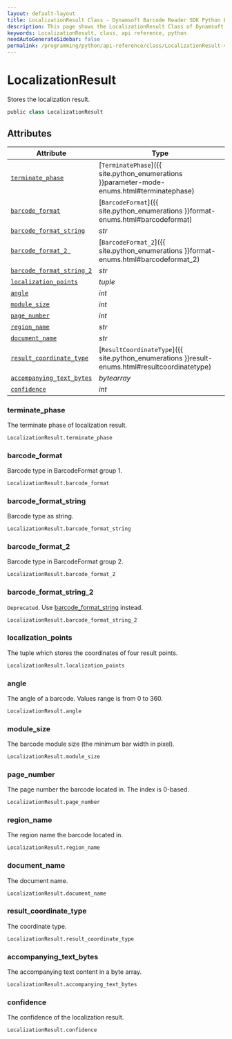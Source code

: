 ```yaml
---
layout: default-layout
title: LocalizationResult Class - Dynamsoft Barcode Reader SDK Python Edition API Reference
description: This page shows the LocalizationResult Class of Dynamsoft Barcode Reader SDK Python Edition.
keywords: LocalizationResult, class, api reference, python
needAutoGenerateSidebar: false
permalink: /programming/python/api-reference/class/LocalizationResult-v9.4.0.html
---
```



# LocalizationResult
Stores the localization result.

```python
public class LocalizationResult
```  
  
  

## Attributes
  
| Attribute | Type |
|---------- | ---- |
| [`terminate_phase`](#terminate_phase) | [`TerminatePhase`]({{ site.python_enumerations }}parameter-mode-enums.html#terminatephase) |
| [`barcode_format`](#barcode_format) | [`BarcodeFormat`]({{ site.python_enumerations }}format-enums.html#barcodeformat) |
| [`barcode_format_string`](#barcode_format_string) | *str* |
| [`barcode_format_2 `](#barcode_format_2 ) | [`BarcodeFormat_2`]({{ site.python_enumerations }}format-enums.html#barcodeformat_2) |
| [`barcode_format_string_2`](#barcode_format_string_2) | *str* |
| [`localization_points`](#localization_points) | *tuple* |
| [`angle`](#angle) | *int* |
| [`module_size`](#module_size) | *int* |
| [`page_number`](#page_number) | *int* |
| [`region_name`](#region_name) | *str* |
| [`document_name`](#document_name)| *str* |
| [`result_coordinate_type`](#result_coordinate_type) | [`ResultCoordinateType`]({{ site.python_enumerations }}result-enums.html#resultcoordinatetype) |
| [`accompanying_text_bytes`](#accompanying_text_bytes) | *bytearray* |
| [`confidence`](#confidence) | *int* |


### terminate_phase
The terminate phase of localization result.

```python
LocalizationResult.terminate_phase
```

### barcode_format
Barcode type in BarcodeFormat group 1.

```python
LocalizationResult.barcode_format
```

### barcode_format_string
Barcode type as string.

```python
LocalizationResult.barcode_format_string
```

### barcode_format_2
Barcode type in BarcodeFormat group 2.

```python
LocalizationResult.barcode_format_2
```

### barcode_format_string_2
`Deprecated`. Use [barcode_format_string](#barcode_format_string) instead.

```python
LocalizationResult.barcode_format_string_2
```

### localization_points
The tuple which stores the coordinates of four result points. 

```python
LocalizationResult.localization_points
```

### angle
The angle of a barcode. Values range is from 0 to 360.

```python
LocalizationResult.angle
```

### module_size
The barcode module size (the minimum bar width in pixel).

```python
LocalizationResult.module_size
```

### page_number
The page number the barcode located in. The index is 0-based.

```python
LocalizationResult.page_number
```

### region_name
The region name the barcode located in.

```python
LocalizationResult.region_name
```

### document_name
The document name.

```python
LocalizationResult.document_name
```

### result_coordinate_type
The coordinate type.

```python
LocalizationResult.result_coordinate_type
```

### accompanying_text_bytes
The accompanying text content in a byte array.

```python
LocalizationResult.accompanying_text_bytes
```

### confidence
The confidence of the localization result.

```python
LocalizationResult.confidence
```
